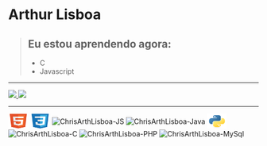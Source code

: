 # Arthur Lisboa

> ## Eu estou aprendendo agora:
> - C
> - Javascript

---

<div>
	<a href="" target="_blank">
	<img src="https://github-readme-stats-sigma-five.vercel.app/api?username=ChrisArthLisboa&show_icons=true&theme=midnight-purple&include_all_comits=true&count_private=true" height="175"/>
	<img src="https://github-readme-stats-sigma-five.vercel.app/api/top-langs/?username=ChrisArthLisboa&count_private=true&layout=compact&langs_count=16&theme=midnight-purple"/>
	</a>
</div>

---

<div style="display: inline_block">
	<img align="center" alt="ChrisArthLisboa-HTML" height="30" width="40" src="https://raw.githubusercontent.com/devicons/devicon/master/icons/html5/html5-original.svg">
	<img align="center" alt="ChrisArthLisboa-CSS" height="30" width="40" src="https://raw.githubusercontent.com/devicons/devicon/master/icons/css3/css3-original.svg">
	<img align="center" alt="ChrisArthLisboa-JS" height="30" width="40" src="https://cdn.jsdelivr.net/gh/devicons/devicon/icons/javascript/javascript-original.svg"/>
	<img align="center" alt="ChrisArthLisboa-Java" height="30" width="40" src="https://cdn.jsdelivr.net/gh/devicons/devicon/icons/java/java-original-wordmark.svg"/>
	<img align="center" alt="ChrisArthLisboa-Python" height="30" width="40" src="https://raw.githubusercontent.com/devicons/devicon/master/icons/python/python-original.svg">
	<img align="center" alt="ChrisArthLisboa-C" height="30" width="40" src="https://raw.githubusercontent.com/jmnote/z-icons/master/svg/c.svg">
	<img align="center" alt="ChrisArthLisboa-PHP" height="30" width="40" src="https://raw.githubusercontent.com/jmnote/z-icons/master/svg/php.svg">
	<img align="center" alt="ChrisArthLisboa-MySql" height="30" width="40" src="https://cdn.jsdelivr.net/gh/devicons/devicon/icons/mysql/mysql-plain.svg">
</div>

